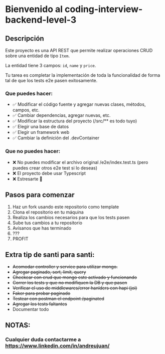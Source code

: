 # Bienvenido al coding-interview-backend-level-3

## Descripción
Este proyecto es una API REST que permite realizar operaciones CRUD sobre una entidad de tipo `Item`.

La entidad tiene 3 campos: `id`, `name` y `price`.

Tu tarea es completar la implementación de toda la funcionalidad de forma tal de que los tests e2e pasen exitosamente.

### Que puedes hacer: 
- ✅ Modificar el código fuente y agregar nuevas clases, métodos, campos, etc.
- ✅ Cambiar dependencias, agregar nuevas, etc.
- ✅ Modificar la estructura del proyecto (/src/** es todo tuyo)
- ✅ Elegir una base de datos
- ✅ Elegir un framework web
- ✅ Cambiar la definición del .devContainer


### Que **no** puedes hacer:
- ❌ No puedes modificar el archivo original /e2e/index.test.ts (pero puedes crear otros e2e test si lo deseas)
- ❌ El proyecto debe usar Typescript 
- ❌ Estresarte 🤗


## Pasos para comenzar
1. Haz un fork usando este repositorio como template
2. Clona el repositorio en tu máquina
3. Realiza los cambios necesarios para que los tests pasen
4. Sube tus cambios a tu repositorio
5. Avísanos que has terminado
6. ???
7. PROFIT

## Extra tip de santi para santi:
- ~~Acomodar controller y service para utilizar mongo.~~
- ~~Agregar paginado, sort, limit, query~~
- ~~Checkear con crud que mongo este activado y funcionando~~
- ~~Correr los tests y que no modifiquen la DB y que pasen~~
- ~~Verificar el uso de middlewares/error hanlders con hapi (joi)~~
- ~~Faker para probar paginado~~
- ~~Testear con postman el endpoint /paginated~~
- ~~Agregar los tests faltantes~~
- Documentar todo

## NOTAS: 



### Cualquier duda contactarme a https://www.linkedin.com/in/andreujuan/
